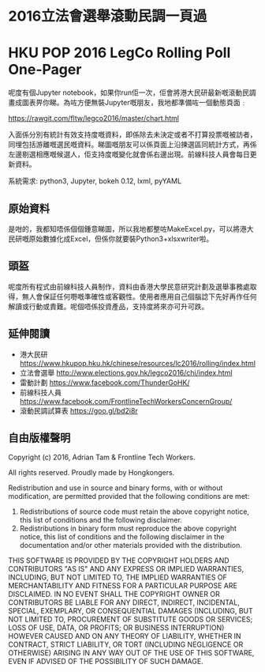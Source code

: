 # 2016立法會選舉滾動民調一頁過
# HKU POP 2016 LegCo Rolling Poll One-Pager

呢度有個Jupyter notebook，如果你run佢一次，佢會將港大民研最新嘅滾動民調畫成圖表畀你睇。為咗方便無裝Jupyter嘅朋友，我地都準備咗一個動態頁面﹕

https://rawgit.com/fltw/legco2016/master/chart.html

入面係分別有統計有效支持度嘅資料，即係除去未決定或者不打算投票嘅被訪者，同埋包括游離嘅選民嘅資料。睇圖嘅朋友可以係頁面上沿揀選區同統計方式，再係左邊剔選相應嘅候選人，佢支持度嘅變化就會係右邊出現。前線科技人員會每日更新資料。

系統需求: python3, Jupyter, bokeh 0.12, lxml, pyYAML

## 原始資料

是咁的，我都知唔係個個鍾意睇圖，所以我地都整咗MakeExcel.py，可以將港大民研嘅原始數據化成Excel，但係你就要裝Python3+xlsxwriter啦。

## 頭盔

呢度所有程式由前線科技人員制作，資料由香港大學民意研究計劃及選舉事務處取得，無人會保証任何嘢嘅準確性或客觀性。使用者應用自己個腦諗下先好再作任何解讀或行動或責難。呢個唔係投資產品，支持度將來亦可升可跌。

## 延伸閱讀

* 港大民研 https://www.hkupop.hku.hk/chinese/resources/lc2016/rolling/index.html
* 立法會選舉 http://www.elections.gov.hk/legco2016/chi/index.html
* 雷動計劃 https://www.facebook.com/ThunderGoHK/
* 前線科技人員 https://www.facebook.com/FrontlineTechWorkersConcernGroup/
* 滾動民調試算表 https://goo.gl/bd2i8r

## 自由版權聲明

Copyright (c) 2016, Adrian Tam & Frontline Tech Workers.

All rights reserved. Proudly made by Hongkongers.

Redistribution and use in source and binary forms, with or without modification, are permitted provided that the following conditions are met:

1. Redistributions of source code must retain the above copyright notice, this list of conditions and the following disclaimer.
2. Redistributions in binary form must reproduce the above copyright notice, this list of conditions and the following disclaimer in the documentation and/or other materials provided with the distribution.

THIS SOFTWARE IS PROVIDED BY THE COPYRIGHT HOLDERS AND CONTRIBUTORS "AS IS" AND ANY EXPRESS OR IMPLIED WARRANTIES, INCLUDING, BUT NOT LIMITED TO, THE IMPLIED WARRANTIES OF MERCHANTABILITY AND FITNESS FOR A PARTICULAR PURPOSE ARE DISCLAIMED. IN NO EVENT SHALL THE COPYRIGHT OWNER OR CONTRIBUTORS BE LIABLE FOR ANY DIRECT, INDIRECT, INCIDENTAL, SPECIAL, EXEMPLARY, OR CONSEQUENTIAL DAMAGES (INCLUDING, BUT NOT LIMITED TO, PROCUREMENT OF SUBSTITUTE GOODS OR SERVICES; LOSS OF USE, DATA, OR PROFITS; OR BUSINESS INTERRUPTION) HOWEVER CAUSED AND ON ANY THEORY OF LIABILITY, WHETHER IN CONTRACT, STRICT LIABILITY, OR TORT (INCLUDING NEGLIGENCE OR OTHERWISE) ARISING IN ANY WAY OUT OF THE USE OF THIS SOFTWARE, EVEN IF ADVISED OF THE POSSIBILITY OF SUCH DAMAGE.

